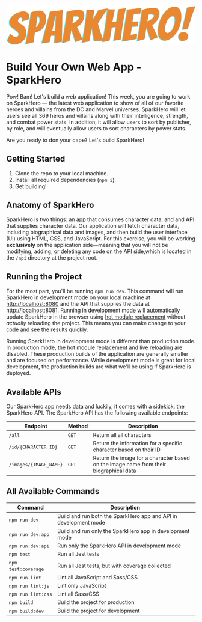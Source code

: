 ![SparkHeroHeader](/.github/assets/SparkHeroHeader.png)

# Build Your Own Web App - SparkHero

Pow! Bam! Let's build a web application! This week, you are going to work on SparkHero — the latest web application to show of all of our favorite heroes and villains from the DC and Marvel universes. SparkHero will let users see all 369 heros and villains along with their intelligence, strength, and combat power stats. In addition, it will allow users to sort by publisher, by role, and will eventually allow users to sort characters by power stats.

Are you ready to don your cape? Let's build SparkHero!

## Getting Started

1. Clone the repo to your local machine.
1. Install all required dependencies (`npm i`).
1. Get building!

## Anatomy of SparkHero

SparkHero is two things: an app that consumes character data, and and API that supplies character data. Our application will fetch character data, including biographical data and images, and then build the user interface (UI) using HTML, CSS, and JavaScript. For this exercise, you will be working __exclusively__ on the application side—meaning that you will not be modifying, adding, or deleting any code on the API side,which is located in the `/api` directory at the project root.

## Running the Project

For the most part, you'll be running `npm run dev`. This command will run SparkHero in development mode on your local machine at <http://localhost:8080> and the API that supplies the data at <http://localhost:8081>. Running in development mode will automatically update SparkHero in the browser using [hot module replacement][Webpack-HotModule] without _actually_ reloading the project. This means you can make change to your code and see the results quickly.

Running SparkHero in development mode is different than production mode. In production mode, the hot module replacement and live reloading are disabled. These production builds of the application are generally smaller and are focused on performance. While development mode is great for local development, the production builds are what we'll be using if SparkHero is deployed.

## Available APIs

Our SparkHero app needs data and luckily, it comes with a sidekick: the SparkHero API. The SparkHero API has the following available endpoints:

| Endpoint  | Method | Description |
| ------------- | ------------- |------------- |
| `/all` | `GET` | Return all all characters  |
| `/id/{CHARACTER ID}` | `GET` | Return the information for a specific character based on their ID  |
| `/images/{IMAGE_NAME}` | `GET` | Return the image for a character based on the image name from their biographical data  |

## All Available Commands

| Command  | Description |
| ------------- | ------------- |
| `npm run dev`  | Build and run both the SparkHero app and API in development mode  |
| `npm run dev:app`  | Build and run only the SparkHero app in development mode  |
| `npm run dev:api`  | Run only the SparkHero API in development mode  |
| `npm test`  | Run all Jest tests  |
| `npm test:coverage`  | Run all Jest tests, but with coverage collected  |
| `npm run lint`  | Lint all JavaScript and Sass/CSS  |
| `npm run lint:js`  | Lint only JavaScript  |
| `npm run lint:css`  | Lint all Sass/CSS  |
| `npm build`  | Build the project for production  |
| `npm build:dev`  | Build the project for development  |

[Webpack-HotModule]: https://webpack.js.org/concepts/hot-module-replacement/
